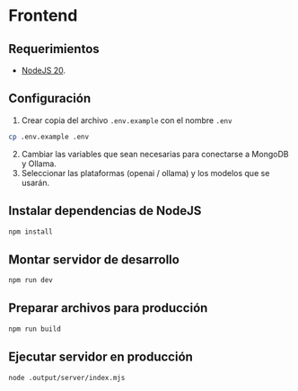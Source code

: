# Frontend

## Requerimientos
- [NodeJS 20](https://nodejs.org/).

## Configuración
1. Crear copia del archivo `.env.example` con el nombre `.env`
```sh
cp .env.example .env
```
2. Cambiar las variables que sean necesarias para conectarse a MongoDB y Ollama.
3. Seleccionar las plataformas (openai / ollama) y los modelos que se usarán.

## Instalar dependencias de NodeJS
```bash
npm install
```

## Montar servidor de desarrollo
```bash
npm run dev
```

## Preparar archivos para producción
```bash
npm run build
```

## Ejecutar servidor en producción
```bash
node .output/server/index.mjs
```

